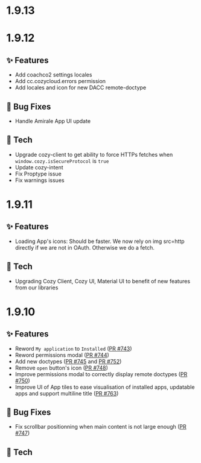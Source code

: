 # 1.9.13

# 1.9.12

## ✨ Features

* Add coachco2 settings locales
* Add cc.cozycloud.errors permission
* Add locales and icon for new DACC remote-doctype 

## 🐛 Bug Fixes

* Handle Amirale App UI update


## 🔧 Tech

* Upgrade cozy-client to get ability to force HTTPs fetches when `window.cozy.isSecureProtocol` is `true`
* Update cozy-intent 
* Fix Proptype issue
* Fix warnings issues


# 1.9.11

## ✨ Features

* Loading App's icons: Should be faster. We now rely on img src=http directly if we are not in OAuth. Otherwise we do a fetch.

## 🔧 Tech

* Upgrading Cozy Client, Cozy UI, Material UI to benefit of new features from our libraries

# 1.9.10

## ✨ Features

* Reword `My application` to `Installed` ([PR #743](https://github.com/cozy/cozy-store/pull/743))
* Reword permissions modal ([PR #744](https://github.com/cozy/cozy-store/pull/744))
* Add new doctypes ([PR #745](https://github.com/cozy/cozy-store/pull/745) and [PR #752](https://github.com/cozy/cozy-store/pull/752))
* Remove `open` button's icon ([PR #748](https://github.com/cozy/cozy-store/pull/748))
* Improve permissions modal to correctly display remote doctypes ([PR #750](https://github.com/cozy/cozy-store/pull/750))
* Improve UI of App tiles to ease visualisation of installed apps, updatable apps and support multiline title ([PR #763](https://github.com/cozy/cozy-store/pull/763))

## 🐛 Bug Fixes

* Fix scrollbar positionning when main content is not large enough ([PR #747](https://github.com/cozy/cozy-store/pull/747))

## 🔧 Tech

